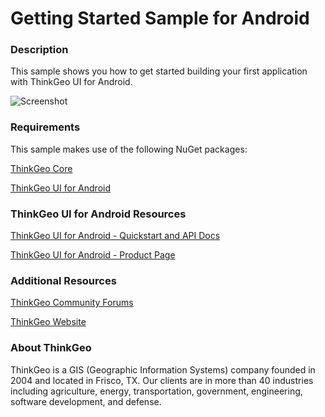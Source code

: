 # Getting Started Sample for Android

### Description

This sample shows you how to get started building your first application with ThinkGeo UI for Android.

![Screenshot](https://gitlab.com/thinkgeo/public/thinkgeo-mobile-maps/-/raw/master/samples/android/GettingStartedSample/ScreenShot.png)

### Requirements

This sample makes use of the following NuGet packages:

[ThinkGeo Core](https://www.nuget.org/packages/ThinkGeo.Core)

[ThinkGeo UI for Android](https://www.nuget.org/packages/ThinkGeo.UI.Android)

### ThinkGeo UI for Android Resources

[ThinkGeo UI for Android - Quickstart and API Docs](https://docs.thinkgeo.com/products/mobile-maps/v12.0/quickstart/#quick-start-display-a-simple-map-on-android)

[ThinkGeo UI for Android - Product Page](https://www.thinkgeo.com/mobile-maps)

### Additional Resources

[ThinkGeo Community Forums](http://community.thinkgeo.com/)

[ThinkGeo Website](https://www.thinkgeo.com/)

### About ThinkGeo

ThinkGeo is a GIS (Geographic Information Systems) company founded in 2004 and located in Frisco, TX. Our clients are in more than 40 industries including agriculture, energy, transportation, government, engineering, software development, and defense.
